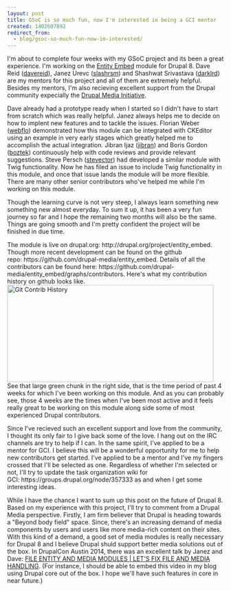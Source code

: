 ```yaml
---
layout: post
title: GSoC is so much fun, now I'm interested in being a GCI mentor
created: 1402607892
redirect_from:
  - blog/gsoc-so-much-fun-now-im-interested/
---
```

<p>I'm about to complete four weeks with my GSoC project and its been a great experience. I'm working on the <a href="https://drupal.org/project/entity_embed">Entity Embed</a> module for Drupal 8. Dave Reid (<a href="https://drupal.org/u/dave-reid">davereid</a>), Janez Urevc (<a href="http://drupal.org/u/slashrsm">slashrsm</a>) and Shashwat Srivastava (<a href="https://drupal.org/u/darklrd">darklrd</a>) are my mentors for this project and all of them are extremely helpful. Besides my mentors, I'm also recieving excellent support from the Drupal community expecially the <a href="https://groups.drupal.org/media/media-initiative">Drupal Media Initiative</a>.</p>
<p>Dave already had a prototype ready when I started so I didn't have to start from scratch which was really helpful. Janez always helps me to decide on how to implent new features and to tackle the issues.&nbsp;Florian Weber (<a href="https://drupal.org/u/webflo">webflo</a>) demonstrated how this module can be integrated with CKEditor using an example in very early stages which greatly helped me to accomplish the actual integration. Jibran Ijaz (<a href="https://drupal.org/u/jibran">jibran</a>) and&nbsp;Boris Gordon (<a href="https://drupal.org/u/boztek">boztek</a>) continuously help with code reviews and provide relevant suggestions.&nbsp;Steve Persch (<a href="https://drupal.org/u/stevector">stevector</a>) had developed a similar module with Twig functionality. Now he has filed an issue to include Twig functionality in this module, and once that issue lands the module will be more flexible. There are many other senior contributors who've helped me while I'm working on this module.</p>
<p>Though the learning curve is not very steep, I always learn something new something new almost everyday. To sum it up, it has been a very fun journey so far and I hope the remaining two months will also be the same. Things are going smooth and I'm pretty confident the project will be finished in due time.</p>
<p>The module is live on drupal.org: http://drupal.org/project/entity_embed. Though more recent development can be found on the github repo:&nbsp;https://github.com/drupal-media/entity_embed. Details of all the contributors can be found here:&nbsp;https://github.com/drupal-media/entity_embed/graphs/contributors. Here's what my contribution history on github looks like.<br />
	<img alt="Git Contrib History" src="http://web.iiit.ac.in/~chandan.singh/git-contrib.png" style="width: 480px; height: 226px;" /><br />
	See that large green chunk in the right side, that is the time period of past 4 weeks for which I've been working on this module. And as you can probably see, those 4 weeks are the times when I've been most active and it feels really great to be working on this module along side some of most experienced Drupal contributors.</p>
<p>Since I've recieved such an excellent support and love from the community, I thought its only fair to I give back some of the love. I hang out on the IRC channels are try to help if I can. In the same spirit, I've applied to be a mentor for GCI. I believe this will be a wonderful opportunity for me to help new contributors get started. I've applied to be a mentor and I've my fingers crossed that I'll be selected as one. Regardless of whether I'm selected or not, I'll try to update the task organization wiki for GCI:&nbsp;https://groups.drupal.org/node/357333 as and when I get some interesting ideas.</p>
<p>While I have the chance I want to sum up this post on the future of Drupal 8. Based on my experience with this project, I'll try to comment from a Drupal Media perspective. Firstly, I am firm believer that Drupal is heading towards a "Beyond body field" space. Since, there's an increasing demand of media components by users and users like more media-rich content on their sites. With this kind of a demand, a good set of media modules is really necessary for Drupal 8 and I believe Drupal shuld support better media solutions out of the box. In&nbsp;DrupalCon Austin 2014, there was an excellent talk by Janez and Dave:&nbsp;<a href="https://www.youtube.com/watch?v=U9QVHvpiLL0">FILE ENTITY AND MEDIA MODULES | LET'S FIX FILE AND MEDIA HANDLING</a>. (For instance, I should be able to embed this video in my blog using Drupal core out of the box. I hope we'll have such features in core in near future.)</p>

